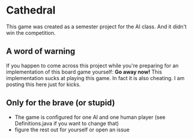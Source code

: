 Cathedral
=========

This game was created as a semester project for the AI class. And it didn't win the competition.

A word of warning
-----------------

If you happen to come across this project while you're preparing for an implementation of this board game yourself: **Go away now!**
This implementation sucks at playing this game. In fact it is also cheating. I am posting this here just for kicks.

Only for the brave (or stupid)
------------------------------

- The game is configured for one AI and one human player (see Definitions.java if you want to change that)
- figure the rest out for yourself or open an issue
